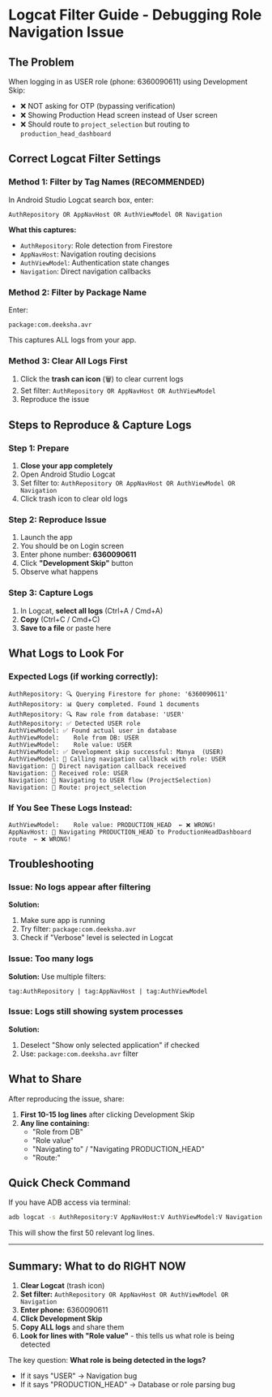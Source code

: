 # Logcat Filter Guide - Debugging Role Navigation Issue

## The Problem
When logging in as USER role (phone: 6360090611) using Development Skip:
- ❌ NOT asking for OTP (bypassing verification)
- ❌ Showing Production Head screen instead of User screen
- ❌ Should route to `project_selection` but routing to `production_head_dashboard`

## Correct Logcat Filter Settings

### Method 1: Filter by Tag Names (RECOMMENDED)
In Android Studio Logcat search box, enter:
```
AuthRepository OR AppNavHost OR AuthViewModel OR Navigation
```

**What this captures:**
- `AuthRepository`: Role detection from Firestore
- `AppNavHost`: Navigation routing decisions
- `AuthViewModel`: Authentication state changes
- `Navigation`: Direct navigation callbacks

### Method 2: Filter by Package Name
Enter:
```
package:com.deeksha.avr
```

This captures ALL logs from your app.

### Method 3: Clear All Logs First
1. Click the **trash can icon** (🗑️) to clear current logs
2. Set filter: `AuthRepository OR AppNavHost OR AuthViewModel`
3. Reproduce the issue

## Steps to Reproduce & Capture Logs

### Step 1: Prepare
1. **Close your app completely**
2. Open Android Studio Logcat
3. Set filter to: `AuthRepository OR AppNavHost OR AuthViewModel OR Navigation`
4. Click trash icon to clear old logs

### Step 2: Reproduce Issue
1. Launch the app
2. You should be on Login screen
3. Enter phone number: **6360090611**
4. Click **"Development Skip"** button
5. Observe what happens

### Step 3: Capture Logs
1. In Logcat, **select all logs** (Ctrl+A / Cmd+A)
2. **Copy** (Ctrl+C / Cmd+C)
3. **Save to a file** or paste here

## What Logs to Look For

### Expected Logs (if working correctly):

```
AuthRepository: 🔍 Querying Firestore for phone: '6360090611'
AuthRepository: 📊 Query completed. Found 1 documents
AuthRepository: 🔍 Raw role from database: 'USER'
AuthRepository: ✅ Detected USER role
AuthViewModel: ✅ Found actual user in database
AuthViewModel:    Role from DB: USER
AuthViewModel:    Role value: USER
AuthViewModel: ✅ Development skip successful: Manya  (USER)
AuthViewModel: 🚀 Calling navigation callback with role: USER
Navigation: 🎯 Direct navigation callback received
Navigation: 🎯 Received role: USER
Navigation: 🎯 Navigating to USER flow (ProjectSelection)
Navigation: 🚀 Route: project_selection
```

### If You See These Logs Instead:

```
AuthViewModel:    Role value: PRODUCTION_HEAD  ← ❌ WRONG!
AppNavHost: 🎯 Navigating PRODUCTION_HEAD to ProductionHeadDashboard route  ← ❌ WRONG!
```

## Troubleshooting

### Issue: No logs appear after filtering
**Solution:** 
1. Make sure app is running
2. Try filter: `package:com.deeksha.avr`
3. Check if "Verbose" level is selected in Logcat

### Issue: Too many logs
**Solution:** Use multiple filters:
```
tag:AuthRepository | tag:AppNavHost | tag:AuthViewModel
```

### Issue: Logs still showing system processes
**Solution:**
1. Deselect "Show only selected application" if checked
2. Use: `package:com.deeksha.avr` filter

## What to Share
After reproducing the issue, share:

1. **First 10-15 log lines** after clicking Development Skip
2. **Any line containing:**
   - "Role from DB"
   - "Role value"
   - "Navigating to" / "Navigating PRODUCTION_HEAD"
   - "Route:"

## Quick Check Command
If you have ADB access via terminal:

```bash
adb logcat -s AuthRepository:V AppNavHost:V AuthViewModel:V Navigation:V | head -50
```

This will show the first 50 relevant log lines.

---

## Summary: What to do RIGHT NOW

1. **Clear Logcat** (trash icon)
2. **Set filter:** `AuthRepository OR AppNavHost OR AuthViewModel OR Navigation`
3. **Enter phone:** 6360090611
4. **Click Development Skip**
5. **Copy ALL logs** and share them
6. **Look for lines with "Role value"** - this tells us what role is being detected

The key question: **What role is being detected in the logs?**
- If it says "USER" → Navigation bug
- If it says "PRODUCTION_HEAD" → Database or role parsing bug

